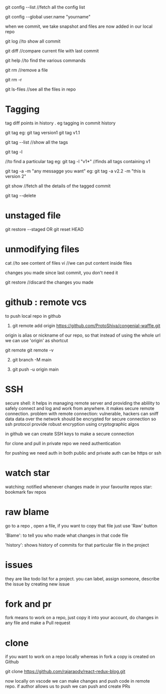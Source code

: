 git config --list //fetch all the config list

git config --global user.name "yourname"

when we commit, we take snapshot and files are now added in our local repo

git log //to show all commit

git diff //compare current file with last commit

git help //to find the various commands

git rm <filename> //remove a file

git rm -r <directory>

git ls-files //see all the files in repo

# Tagging

tag diff points in history . eg tagging in commit history

git tag <tagname>
eg: git tag version1
git tag v1.1

git tag --list //show all the tags

git tag -l <search query> //to find a particular tag
eg: git tag -l "v1\*" //finds all tags containing v1

git tag -a <tagname> -m "any messagge you want"
eg: git tag -a v2.2 -m "this is version 2"

git show <tagname> //fetch all the details of the tagged commit

git tag --delete <tagname>

# unstaged file

git restore --staged <filename>
OR
git reset HEAD <filename>

# unmodifying files

cat <filename> //to see content of files
vi <filename> //we can put content inside files

changes you made since last commit, you don't need it

git restore <filename> //discard the changes you made

# github : remote vcs

to push local repo in github

1. git remote add origin https://github.com/ProtoShiva/congenial-waffle.git

origin is alias or nickname of our repo, so that instead of using the whole url we can use 'origin' as shortcut

git remote
git remote -v

2. git branch -M main

3. git push -u origin main

# SSH

secure shell: it helps in managing remote server and providing the ablility to safely connect and log and work from anywhere.
it makes secure remote connection.
problem with remote connection: vulnerable, hackers can sniff data
data over the network should be encrypted for secure connection
so ssh protocol provide robust encryption using cryptographic algos

in github we can create SSH keys to make a secure connection

for clone and pull in private repo we need authentication

for pushing we need auth in both public and private
auth can be https or ssh

# watch star

watching: notified whenever changes made in your favourite repos
star: bookmark fav repos

# raw blame

go to a repo , open a file, if you want to copy that file just use 'Raw' button

'Blame': to tell you who made what changes in that code file

'history': shows history of commits for that particular file in the project

# issues

they are like todo list for a project.
you can label, assign someone, describe the issue by creating new issue

# fork and pr

fork means to work on a repo, just copy it into your account, do changes in any file and make a Pull request

# clone

if you want to work on a repo locally whereas in fork a copy is created on Github

git clone https://github.com/rajaraodv/react-redux-blog.git

now locally on vscode we can make changes and push code in remote repo.
if author allows us to push we can push and create PRs
